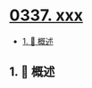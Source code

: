 # [0337. xxx](https://github.com/Tdahuyou/TNotes.leetcode/tree/main/notes/0337.%20xxx)

<!-- region:toc -->

- [1. 📝 概述](#1--概述)

<!-- endregion:toc -->

## 1. 📝 概述
